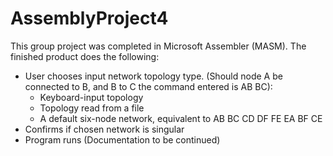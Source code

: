 # AssemblyProject4

This group project was completed in Microsoft Assembler (MASM). The finished product does the following:
- User chooses input network topology type. (Should node A be connected to B, and B to C the command entered is AB BC):
   - Keyboard-input topology
   - Topology read from a file
   - A default six-node network, equivalent to AB BC CD DF FE EA BF CE
- Confirms if chosen network is singular
- Program runs (Documentation to be continued)
